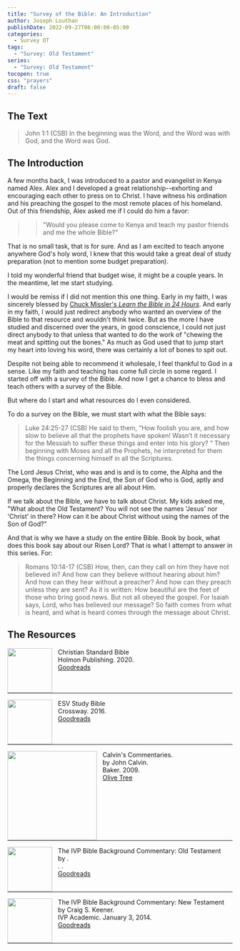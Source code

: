 ```yaml
---
title: "Survey of the Bible: An Introduction"
author: Joseph Louthan
publishDate: 2022-09-27T06:00:00-05:00
categories:
  - Survey OT
tags:
  - "Survey: Old Testament"
series:
  - "Survey: Old Testament"
tocopen: true
css: "prayers"
draft: false
---
```

## The Text

>John 1:1 (CSB) In the beginning was the Word, and the Word was with God, and the Word was God.

## The Introduction

A few months back, I was introduced to a pastor and evangelist in Kenya named Alex. Alex and I developed a great relationship--exhorting and encouraging each other to press on to Christ. I have witness his ordination and his preaching the gospel to the most remote places of his homeland. Out of this friendship, Alex asked me if I could do him a favor:

>>"Would you please come to Kenya and teach my pastor friends and me the whole Bible?"

That is no small task, that is for sure. And as I am excited to teach anyone anywhere God's holy word, I knew that this would take a great deal of study preparation (not to mention some budget preparation).

I told my wonderful friend that budget wise, it might be a couple years. In the meantime, let me start studying.

I would be remiss if I did not mention this one thing. Early in my faith, I was sincerely blessed by [Chuck Missler's *Learn the Bible in 24 Hours*](https://www.youtube.com/watch?v=PZ3hESj__M8). And early in my faith, I would just redirect anybody who wanted an overview of the Bible to that resource and wouldn't think twice. But as the more I have studied and discerned over the years, in good conscience, I could not just direct anybody to that unless that wanted to do the work of "chewing the meat and spitting out the bones." As much as God used that to jump start my heart into loving his word, there was certainly a lot of bones to spit out.

Despite not being able to recommend it wholesale, I feel thankful to God in a sense. Like my faith and teaching has come full circle in some regard. I started off with a survey of the Bible. And now I get a chance to bless and teach others with a survey of the Bible.

But where do I start and what resources do I even considered.

To do a survey on the Bible, we must start with what the Bible says:

>Luke 24:25-27 (CSB) He said to them, “How foolish you are, and how slow to believe all that the prophets have spoken! Wasn’t it necessary for the Messiah to suffer these things and enter into his glory? ” Then beginning with Moses and all the Prophets, he interpreted for them the things concerning himself in all the Scriptures.

The Lord Jesus Christ, who was and is and is to come, the Alpha and the Omega, the Beginning and the End, the Son of God who is God, aptly and properly declares the Scriptures are all about Him.

If we talk about the Bible, we have to talk about Christ. My kids asked me, "What about the Old Testament? You will not see the names 'Jesus' nor 'Christ' in there? How can it be about Christ without using the names of the Son of God?"

And that is why we have a study on the entire Bible. Book by book, what does this book say about our Risen Lord? That is what I attempt to answer in this series. For:

>Romans 10:14-17 (CSB) How, then, can they call on him they have not believed in? And how can they believe without hearing about him? And how can they hear without a preacher? And how can they preach unless they are sent? As it is written: How beautiful are the feet of those who bring good news. But not all obeyed the gospel. For Isaiah says, Lord, who has believed our message? So faith comes from what is heard, and what is heard comes through the message about Christ.

## The Resources

<img src="/images/resources/bible-CSB-paperback.jpg" align="left" width="100" style="padding-right: 10px" />Christian Standard Bible  
Holmon Publishing. 2020.  
[Goodreads](https://www.goodreads.com/book/show/30746802-csb-outreach-bible)

<p style="clear:both;">

---

<img src="/images/resources/bible-ESV-study-bible.jpg" align="left" width="100" style="padding-right: 10px" />ESV Study Bible  
Crossway. 2016.  
[Goodreads](https://www.goodreads.com/book/show/5031805-esv-study-bible?ac=1&from_search=true&qid=BEzDEv7NUE&rank=1)

<p style="clear:both;">

---

<img src="/images/resources/commentary-calvin-set.png" align="left" width="200" style="padding-right: 10px" />Calvin's Commentaries.  
by John Calvin.  
Baker. 2009.  
[Olive Tree](https://www.olivetree.com/store/product.php?productid=17517)

<p style="clear:both;">

---

<img src="/images/resources/commentary-walton-ivp-background.jpg" align="left" width="100" style="padding-right: 10px" />The IVP Bible Background Commentary: Old Testament  
by .  
. .  
[Goodreads]()

<p style="clear:both;">

---

<img src="/images/resources/commentary-keeener-ivp-background.jpg" align="left" width="100" style="padding-right: 10px" />The IVP Bible Background Commentary: New Testament  
by Craig S. Keener.  
IVP Academic. January 3, 2014.  
[Goodreads](https://www.goodreads.com/book/show/17861691-the-ivp-bible-background-commentary)

<p style="clear:both;">

---
